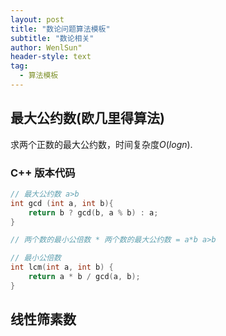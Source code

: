 ```yaml
---
layout: post
title: "数论问题算法模板"
subtitle: "数论相关"
author: WenlSun"
header-style: text
tag:
  - 算法模板
---
```

## 最大公约数(欧几里得算法)

求两个正数的最大公约数，时间复杂度$O(logn)$.

### C++ 版本代码

```c++
// 最大公约数 a>b
int gcd (int a, int b){
    return b ? gcd(b, a % b) : a;
}

// 两个数的最小公倍数 * 两个数的最大公约数 = a*b a>b

// 最小公倍数
int lcm(int a, int b) {
    return a * b / gcd(a, b);
}
```

## 线性筛素数
